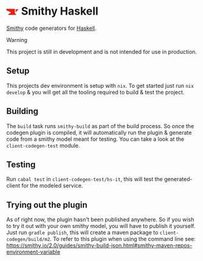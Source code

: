 # <img alt="Smithy" src="https://github.com/smithy-lang/smithy/blob/main/docs/_static/smithy-anvil.svg?raw=true" width="32"> Smithy Haskell
[Smithy](https://smithy.io/2.0/index.html) code generators for [Haskell](https://www.haskell.org/).

> [!WARNING]
> This project is still in development and is not intended for use in production.

## Setup
This projects dev environment is setup with `nix`. To get started just run `nix develop` & you will get all the tooling required to build & test the project.

## Building
The `build` task runs `smithy-build` as part of the build process. So once the codegen plugin is compiled, it will automatically run the plugin & generate
code from a smithy model meant for testing. You can take a look at the `client-codegen-test` module.

## Testing
Run `cabal test` in `client-codegen-test/hs-it`, this will test the generated-client for the modeled service.

## Trying out the plugin
As of right now, the plugin hasn't been published anywhere. So if you wish to try it out with your own smithy model, you will have to publish it yourself.
Just run `gradle publish`, this will create a maven package to `client-codegen/build/m2`.
To refer to this plugin when using the command line see: https://smithy.io/2.0/guides/smithy-build-json.html#smithy-maven-repos-environment-variable
